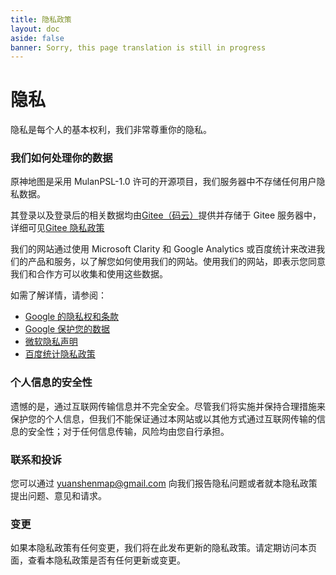```yaml
---
title: 隐私政策
layout: doc
aside: false
banner: Sorry, this page translation is still in progress
---
```


# 隐私

隐私是每个人的基本权利，我们非常尊重你的隐私。

### 我们如何处理你的数据

原神地图是采用 MulanPSL-1.0 许可的开源项目，我们服务器中不存储任何用户隐私数据。

其登录以及登录后的相关数据均由[Gitee（码云）](https://gitee.com/)提供并存储于 Gitee 服务器中，详细可见[Gitee 隐私政策](https://gitee.com/terms/privacy_terms)

我们的网站通过使用 Microsoft Clarity 和 Google Analytics 或百度统计来改进我们的产品和服务，以了解您如何使用我们的网站。使用我们的网站，即表示您同意我们和合作方可以收集和使用这些数据。

如需了解详情，请参阅：

- [Google 的隐私权和条款](https://www.google.com/policies/privacy/partners/)
- [Google 保护您的数据](https://support.google.com/analytics/answer/6004245)
- [微软隐私声明](https://privacy.microsoft.com/privacystatement)
- [百度统计隐私政策](https://tongji.baidu.com/web/help/article?id=375&type=0)

### 个人信息的安全性

遗憾的是，通过互联网传输信息并不完全安全。尽管我们将实施并保持合理措施来保护您的个人信息，但我们不能保证通过本网站或以其他方式通过互联网传输的信息的安全性；对于任何信息传输，风险均由您自行承担。

### 联系和投诉

您可以通过 [yuanshenmap@gmail.com](mailto:yuanshenmap@gmail.com) 向我们报告隐私问题或者就本隐私政策提出问题、意见和请求。

### 变更

如果本隐私政策有任何变更，我们将在此发布更新的隐私政策。请定期访问本页面，查看本隐私政策是否有任何更新或变更。
